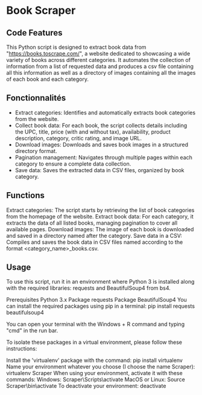 # Book Scraper

## Code Features

This Python script is designed to extract book data from "https://books.toscrape.com/", a website dedicated to showcasing a wide variety of books across different categories. It automates the collection of information from a list of requested data and produces a csv file containing all this information as well as a directory of images containing all the images of each book and each category. 

## Fonctionnalités

- Extract categories: Identifies and automatically extracts book categories from the website.
- Collect book data: For each book, the script collects details including the UPC, title, price (with and without tax), availability, product description, category, critic rating, and image URL.
- Download images: Downloads and saves book images in a structured directory format.
- Pagination management: Navigates through multiple pages within each category to ensure a complete data collection.
- Save data: Saves the extracted data in CSV files, organized by book category.

## Functions

Extract categories: The script starts by retrieving the list of book categories from the homepage of the website.
Extract book data: For each category, it extracts the data of all listed books, managing pagination to cover all available pages.
Download images: The image of each book is downloaded and saved in a directory named after the category.
Save data in a CSV: Compiles and saves the book data in CSV files named according to the format <category_name>_books.csv.

## Usage

To use this script, run it in an environment where Python 3 is installed along with the required libraries: requests and BeautifulSoup4 from bs4.

Prerequisites
Python 3.x
Package requests
Package BeautifulSoup4
You can install the required packages using pip in a terminal: pip install requests beautifulsoup4

You can open your terminal with the Windows + R command and typing "cmd" in the run bar.

To isolate these packages in a virtual environment, please follow these instructions:

Install the 'virtualenv' package with the command: pip install virtualenv
Name your environment whatever you choose (I choose the name Scraper): virtualenv Scraper
When using your environment, activate it with these commands:
Windows: Scraper\Scripts\activate
MacOS or Linux: Source Scraper\bin\activate
To deactivate your environment: deactivate
